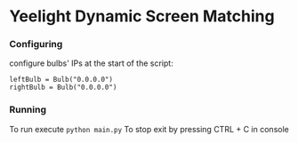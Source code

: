 # Yeelight Dynamic Screen Matching

### Configuring

configure bulbs' IPs at the start of the script:

```
leftBulb = Bulb("0.0.0.0")
rightBulb = Bulb("0.0.0.0")
```

### Running

To run execute `python main.py`
To stop exit by pressing CTRL + C in console